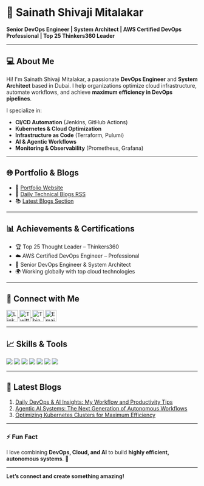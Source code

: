 # 👋 Sainath Shivaji Mitalakar

**Senior DevOps Engineer | System Architect | AWS Certified DevOps Professional | Top 25 Thinkers360 Leader**

---

## 💻 About Me
Hi! I'm Sainath Shivaji Mitalakar, a passionate **DevOps Engineer** and **System Architect** based in Dubai. I help organizations optimize cloud infrastructure, automate workflows, and achieve **maximum efficiency in DevOps pipelines**.  

I specialize in:  
- **CI/CD Automation** (Jenkins, GitHub Actions)  
- **Kubernetes & Cloud Optimization**  
- **Infrastructure as Code** (Terraform, Pulumi)  
- **AI & Agentic Workflows**  
- **Monitoring & Observability** (Prometheus, Grafana)  

---

## 🌐 Portfolio & Blogs
- 🔗 [Portfolio Website](https://sainathmitalakar.github.io)  
- 📰 [Daily Technical Blogs RSS](https://sainathmitalakar.github.io/rss.xml)  
- 📚 [Latest Blogs Section](https://sainathmitalakar.github.io/#blog-section)

---

## 📊 Achievements & Certifications
- 🏆 Top 25 Thought Leader – Thinkers360  
- ☁️ AWS Certified DevOps Engineer – Professional  
- 💼 Senior DevOps Engineer & System Architect  
- 🌍 Working globally with top cloud technologies  

---

## 🔗 Connect with Me
<p align="left">
  <a href="https://www.linkedin.com/in/sainathmitalakar/" target="_blank">
    <img align="center" src="https://cdn.jsdelivr.net/npm/simple-icons@v8/icons/linkedin.svg" alt="LinkedIn" height="30" width="30" />
  </a>
  <a href="https://twitter.com/saimitalakar" target="_blank">
    <img align="center" src="https://cdn.jsdelivr.net/npm/simple-icons@v8/icons/twitter.svg" alt="Twitter" height="30" width="30" />
  </a>
  <a href="https://www.thinkers360.com/sainathmitalakar/" target="_blank">
    <img align="center" src="https://cdn.jsdelivr.net/npm/simple-icons@v8/icons/thinkers360.svg" alt="Thinkers360" height="30" width="30" />
  </a>
  <a href="mailto:sainath8855@gmail.com" target="_blank">
    <img align="center" src="https://cdn.jsdelivr.net/npm/simple-icons@v8/icons/gmail.svg" alt="Email" height="30" width="30" />
  </a>
</p>

---

## 📈 Skills & Tools
<p align="left">
  <img src="https://img.shields.io/badge/DevOps-Kubernetes-blue?style=flat-square&logo=kubernetes" />
  <img src="https://img.shields.io/badge/CI/CD-Jenkins-red?style=flat-square&logo=jenkins" />
  <img src="https://img.shields.io/badge/Cloud-AWS-orange?style=flat-square&logo=amazon-aws" />
  <img src="https://img.shields.io/badge/IaC-Terraform-lightblue?style=flat-square&logo=terraform" />
  <img src="https://img.shields.io/badge/Monitoring-Prometheus-yellow?style=flat-square&logo=prometheus" />
  <img src="https://img.shields.io/badge/GitHub Actions-purple?style=flat-square&logo=githubactions" />
  <img src="https://img.shields.io/badge/AI-AgenticAI-pink?style=flat-square" />
</p>

---

## 📢 Latest Blogs
1. [Daily DevOps & AI Insights: My Workflow and Productivity Tips](https://sainathmitalakar.github.io/#blog-section)  
2. [Agentic AI Systems: The Next Generation of Autonomous Workflows](https://sainathmitalakar.github.io/#blog-section)  
3. [Optimizing Kubernetes Clusters for Maximum Efficiency](https://sainathmitalakar.github.io/#blog-section)  

---

### ⚡ Fun Fact
I love combining **DevOps, Cloud, and AI** to build **highly efficient, autonomous systems**. 🚀  

---

**Let’s connect and create something amazing!**

